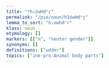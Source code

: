 ```yaml
---
title: "*h₁ówHdʰr̥"
permalink: "/pie/noun/h1ówHdʰr̥"
lemma_to_sort: "h₁owhdʰr"
klass: noun
etymology: []
markers: [["n", "neuter gender"]]
synonyms: []
definitions: ["udder"]
topics: ["ine-pro:Animal body parts"]
---
```

